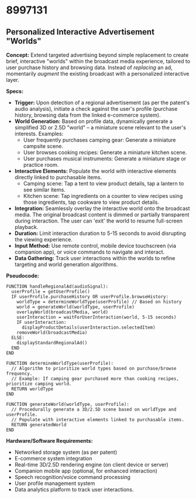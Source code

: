 # 8997131

## Personalized Interactive Advertisement "Worlds"

**Concept:** Extend targeted advertising beyond simple replacement to create brief, interactive "worlds" within the broadcast media experience, tailored to user purchase history and browsing data. Instead of *replacing* an ad, momentarily *augment* the existing broadcast with a personalized interactive layer.

**Specs:**

*   **Trigger:** Upon detection of a regional advertisement (as per the patent's audio analysis), initiate a check against the user's profile (purchase history, browsing data from the linked e-commerce system).
*   **World Generation:** Based on profile data, dynamically generate a simplified 3D or 2.5D "world" – a miniature scene relevant to the user's interests. Examples:
    *   User frequently purchases camping gear: Generate a miniature campsite scene.
    *   User browses cooking recipes: Generate a miniature kitchen scene.
    *   User purchases musical instruments: Generate a miniature stage or practice room.
*   **Interactive Elements:**  Populate the world with interactive elements directly linked to purchasable items.
    *   Camping scene: Tap a tent to view product details, tap a lantern to see similar items.
    *   Kitchen scene: Tap ingredients on a counter to view recipes using those ingredients, tap cookware to view product details.
*   **Integration:** Seamlessly overlay the interactive world onto the broadcast media.  The original broadcast content is dimmed or partially transparent during interaction. The user can 'exit' the world to resume full-screen playback.
*   **Duration:**  Limit interaction duration to 5-15 seconds to avoid disrupting the viewing experience.
*   **Input Method:**  Use remote control, mobile device touchscreen (via companion app), or voice commands to navigate and interact.
*   **Data Gathering:** Track user interactions within the worlds to refine targeting and world generation algorithms.

**Pseudocode:**

```
FUNCTION handleRegionalAd(audioSignal):
  userProfile = getUserProfile()
  IF userProfile.purchaseHistory OR userProfile.browseHistory:
    worldType = determineWorldType(userProfile) // Based on history
    world = generateWorld(worldType, userProfile)
    overlayWorld(broadcastMedia, world)
    userInteraction = waitForUserInteraction(world, 5-15 seconds)
    IF userInteraction:
      displayProductDetails(userInteraction.selectedItem)
    removeWorld(broadcastMedia)
  ELSE:
    displayStandardRegionalAd()
  END
END

FUNCTION determineWorldType(userProfile):
  // Algorithm to prioritize world types based on purchase/browse frequency.
  // Example: If camping gear purchased more than cooking recipes, prioritize camping world.
  RETURN worldType
END

FUNCTION generateWorld(worldType, userProfile):
  // Procedurally generate a 3D/2.5D scene based on worldType and userProfile.
  // Populate with interactive elements linked to purchasable items.
  RETURN generatedWorld
END
```

**Hardware/Software Requirements:**

*   Networked storage system (as per patent)
*   E-commerce system integration
*   Real-time 3D/2.5D rendering engine (on client device or server)
*   Companion mobile app (optional, for enhanced interaction)
*   Speech recognition/voice command processing
*   User profile management system
*   Data analytics platform to track user interactions.